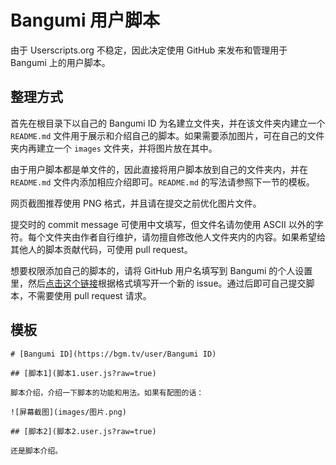 # Bangumi 用户脚本

由于 Userscripts.org 不稳定，因此决定使用 GitHub 来发布和管理用于 Bangumi 上的用户脚本。

## 整理方式

首先在根目录下以自己的 Bangumi ID 为名建立文件夹，并在该文件夹内建立一个 `README.md` 文件用于展示和介绍自己的脚本。如果需要添加图片，可在自己的文件夹内再建立一个 `images` 文件夹，并将图片放在其中。

由于用户脚本都是单文件的，因此直接将用户脚本放到自己的文件夹内，并在 `README.md` 文件内添加相应介绍即可。`README.md` 的写法请参照下一节的模板。

网页截图推荐使用 PNG 格式，并且请在提交之前优化图片文件。

提交时的 commit message 可使用中文填写，但文件名请勿使用 ASCII 以外的字符。每个文件夹由作者自行维护，请勿擅自修改他人文件夹内的内容。如果希望给其他人的脚本贡献代码，可使用 pull request。

想要权限添加自己的脚本的，请将 GitHub 用户名填写到 Bangumi 的个人设置里，然后[点击这个链接](https://github.com/bangumi/scripts/issues/new?labels=%E6%B7%BB%E5%8A%A0%E6%9D%83%E9%99%90&title=%E6%B7%BB%E5%8A%A0%E5%86%99%E5%85%A5%E6%9D%83%E9%99%90%E7%BB%99%20[[Bangumi%E7%94%A8%E6%88%B7%E5%90%8D]])根据格式填写开一个新的 issue。通过后即可自己提交脚本，不需要使用 pull request 请求。

## 模板

```
# [Bangumi ID](https://bgm.tv/user/Bangumi ID)

## [脚本1](脚本1.user.js?raw=true)

脚本介绍，介绍一下脚本的功能和用法。如果有配图的话：

![屏幕截图](images/图片.png)

## [脚本2](脚本2.user.js?raw=true)

还是脚本介绍。
```
